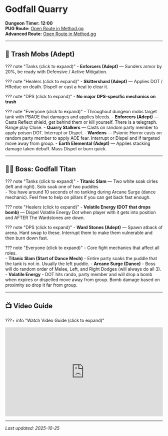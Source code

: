 # Godfall Quarry

**Dungeon Timer: 12:00**  
**PUG Route:** [Open Route in Method.gg](https://www.method.gg/fellowship/route-planner/godfall-quarry#eJx9VMtuwjAQ/BefqRQ7zvNGUYoqNZcWqQcURQZMiQh25Zheqv57TUpRHHZznYl3Z2dn800+Sb5ek0VZF+2+Xmqt6kUdJg8BmY3BdAiuRHc8ic5K46i4Z8qn+u3YWAd1B2F2Do8QPIbKZwDIAwCMQJCi6miGUuxSqpqN54+g+SNv/kLttdn2RTj0MTRN7Al/0fqoz9bhCQynvjZfOMdniv6p1/OmaRsr52fjSK3kxYwpkvkd52YrlHx3O5MX+ZQh66QhRnCMwJJBsSjRBCNScIVXTSMQWhWFVsWgjEGxnciWr2sQGDZ8MzIZ6sEpBDIIhKbmHM5Xv4SBwmflhBv9Iaw2dw76F8WQU4gRHLon7lk3ao5cinevwthD0cqTVFa0t2jfJ4Rh8WRY2BgWNpZiRIYQYYARdPLYAsRJihhz2zF015N/hOSqoyjrR911y0YouzK6/bOUkqqakR3JiWtYNkp2rtIXyenPL3pr+Qk=)  
**Advanced Route:** [Open Route in Method.gg](https://www.method.gg/fellowship/route-planner/godfall-quarry#eJx9lEtvgzAQhP+Lz1RijYHALYpoL+XSVuoBIUQTR0EQXPHopep/r+kjhXSH63yw3p0d+128ijjLxC4tkuZY3BnTFrsipBtXONei5ESPE9VcfCr7+lz2g+4skosiSXs03f4LKKaOHzFi4M7Fe2NqMw7Toby84eqGnDh9mTsZ3/bKRP4vehhfqqYa9HbsLDSttpTW4MKLbbcvW/1cdgc9tUPfML0tHutqsEf1J4sm4CGgEPARCBAIEbgy6cc74lJA3EqJW6l0uT0zWoS3sGIlV0lxCVdcwhU3m1J82sgH8ZZL366XzRlAXEqJy7PkhlnetL8WpQdaDIAezlovu+GUNPqs26FsLvH+nxOJQipR5CSKnNwgEAHguQjQ6hZcYAABIy8Z4O726quAZkWNI5sJ/YAeDwmtQToC6LGZlpLnjjiIWFi/0qrVvf3wTcT08QmDtAgh)

---

## 🧹 Trash Mobs (Adept)

??? note "Tanks (click to expand)"
    - **Enforcers (Adept)** — Sunders armor by 20%, be ready with Defensive / Active Mitigation.

??? note "Healers (click to expand)"
    - **Skittershard (Adept)** — Applies DOT / HReduc on death.  Dispell or cast a heal to clear it.

??? note "DPS (click to expand)"
    - **No major DPS-specific mechanics on trash**  
   
??? note "Everyone (click to expand)"
    - Throughout dungeon mobs target tank with PBAOE that damages and applies bleeds.
    - **Enforcers (Adept)** — Casts Reflect shield, get behind them or kill yourself. There is a telegraph. Range play Close.
    - **Quarry Stalkers** — Casts on random party member to apply poison DOT.  Interrupt or Dispel.
    - **Wardens** — Psionic Horror casts on random party member to apply AOE fear.  Interrupt or Dispel and if targeted move away from group.
    - **Earth Elemental (Adept)** — Applies stacking damage taken debuff.  Mass Dispel or burn quick.
    
---

## 🧑‍💼 Boss: Godfall Titan

??? note "Tanks (click to expand)"
    - **Titanic Slam** — Two white soak cirles (left and right). Solo soak one of two puddles  
    - You have around 10 seconds of no tanking during Arcane Surge (dance mechanic).  Feel free to help on pillars if you can get back fast enough.  
    
??? note "Healers (click to expand)"
    - **Volatile Energy (DOT that drops bomb)** — Dispel Volatile Energy Dot when player with it gets into position and AFTER The Wardstones are down.

??? note "DPS (click to expand)"
    - **Ward Stones (Adept)** — Spawn atback of arena.  Hard swap to these. Interrupt them to make them vulnerable and then burn down fast.

??? note "Everyone (click to expand)"
    - Core fight mechanics that affect all roles.  
    - **Titanic Slam (Start of Dance Mech)** - Entire party soaks the puddle that the tank is not in. Usually the left puddle.
    - **Arcane Surge (Dance)** - Boss will do random order of Melee, Left, and Right Dodges (will always do all 3).
    - **Volatile Energy** - DOT hits rando, party member and will drop a bomb when expires or dispelled move away from group. Bomb damage based on proximity so drop it far from group.
    
---

## 📺 Video Guide

???+ info "Watch Video Guide (click to expand)"
    <div style="position:relative;padding-bottom:56.25%;height:0;overflow:hidden;">
      <iframe 
        src="https://www.youtube.com/embed/CPH1Z8w3dFQ" 
        style="position:absolute;top:0;left:0;width:100%;height:100%;" 
        frameborder="0" allowfullscreen>
      </iframe>
    </div>

---

*Last updated: 2025-10-25*
